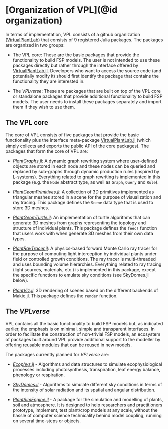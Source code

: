 #  [Organization of VPL](@id organization)

In terms of implementation, VPL consists of a github organization ([VirtualPlantLab](https://github.com/VirtualPlantLab/VirtualPlantLab.jl))
that consists of 9 registered Julia packages. The packages are organized in two groups:

- The VPL core: These are the basic packages that provide the functionality to build FSP models.
The user is not intended to use these packages directly but rather through the interface offered
by [VirtualPlantLab.jl](https://github.com/VirtualPlantLab/VirtualPlantLab.jl). Developers who
want to access the source code (and potentially modify it) should first identify the package
that contains the functionality they are interested in.

- The *VPLverse*: These are packages that are built on top of the VPL core or standalone
packages that provide additional functionality to build FSP models. The user needs to install
these packages separately and import them if they wish to use them.

## The VPL core

The core of VPL consists of five packages that provide the basic functionality plus the
interface meta-package [VirtualPlantLab.jl](https://github.com/VirtualPlantLab/VirtualPlantLab.jl)
(which simply collects and exports the public API of the core packages).
The packages that form the core of VPL are:

- [*PlantGraphs.jl*](https://github.com/VirtualPlantLab/PlantGraphs.jl): A dynamic graph
rewriting system where user-defined objects are stored in each node and these nodes can be
queried and replaced by sub-graphs through dynamic production rules (inspired by L-systems).
Everything related to graph rewriting is implemented in this package (e.g. the `Node`
abstract type, as well as `Graph`, `Query` and `Rule`).

- [*PlantGeomPrimitives.jl*](https://github.com/VirtualPlantLab/PlantGeomPrimitives.jl): A
collection of 3D primitives implemented as triangular meshes stored in a scene for the
purpose of visualization and ray tracing. This package defines the `Scene` data type that
is used to store 3D meshes.

- [*PlantGeomTurtle.jl*](https://github.com/VirtualPlantLab/PlantGeomTurtle.jl): An
implementation of turtle algorithms that can generate 3D meshes from graphs representing the
topology and structure of individual plants. This package defines the `feed!` function that
users work with when generate 3D meshes from their own data types.

- [*PlantRayTracer.jl*](https://github.com/VirtualPlantLab/PlantRayTracer.jl): A
physics-based forward Monte Carlo ray tracer for the purpose of computing light interception
by individual plants under field or controlled growth conditions. The ray tracer is
multi-threaded and uses bounding volume hierarchies. Everything related to ray tracing (light
sources, materials, etc.) is implemented in this package, except the specific functions to
emulate sky conditions (see SkyDomes.jl below).

- [*PlantViz.jl*](https://github.com/VirtualPlantLab/PlantViz.jl): 3D rendering of scenes
based on the different backends of Makie.jl. This package defines the `render` function.

## The *VPLverse*

VPL contains all the basic functionality to build FSP models but, as
indicated earlier, the emphasis is on minimal, simple and transparent interfaces.
In order to facilitate the construction of non-trivial FSP models, an ecosystem of
packages built around VPL provide additional support to the modeller by offering
reusable modules that can be reused in new models.

The packages currently planned for *VPLverse* are:

* [*Ecophys.jl*](https://github.com/VirtualPlantLab/Ecophys.jl) - Algorithms and data
structures to simulate ecophysiological processes including photosynthesis, transpiration,
leaf energy balance, phenology or respiration.

* [*SkyDomes.jl*](https://github.com/VirtualPlantLab/SkyDomes.jl) - Algorithms to simulate
different sky conditions in terms of the intensity of solar radiation and its spatial and
angular distribution.

* [*PlantSimEngine.jl*](https://github.com/VirtualPlantLab/PlantSimEngine.jl) - A package
for the simulation and modelling of plants, soil and atmosphere. It is designed to help
researchers and practitioners prototype, implement, test plant/crop models at any scale,
without the hassle of computer science technicality behind model coupling, running on
several time-steps or objects.

